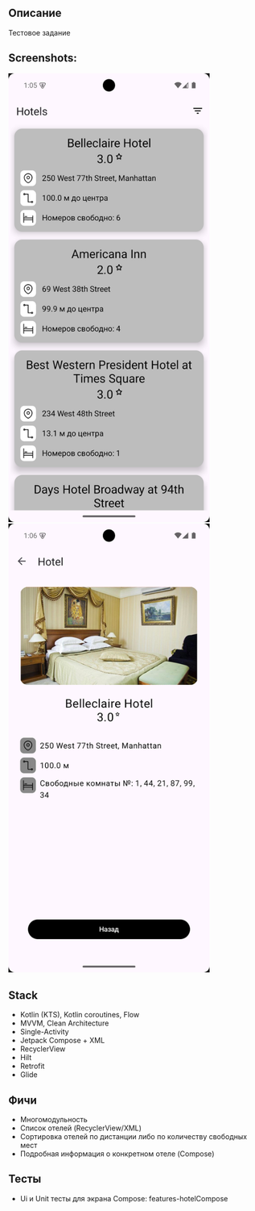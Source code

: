 ## Описание
  Тестовое задание

## Screenshots:
<img src="https://github.com/RomaZykov/TestHotelsApp/blob/master/demo/Screenshot_20250312_160549.png" alt="Hotels Screen" width="400"/>$~~$<img src="https://github.com/RomaZykov/TestHotelsApp/blob/master/demo/Screenshot_20250312_160625.png" alt="Hotel Screen" width="400"/>

## Stack
  - Kotlin (KTS), Kotlin coroutines, Flow
  - MVVM, Clean Architecture
  - Single-Activity
  - Jetpack Compose + XML
  - RecyclerView
  - Hilt
  - Retrofit
  - Glide

## Фичи
  - Многомодульность
  - Список отелей (RecyclerView/XML)
  - Сортировка отелей по дистанции либо по количеству свободных мест
  - Подробная информация о конкретном отеле (Compose)

## Тесты
  - Ui и Unit тесты для экрана Compose: features-hotelCompose
